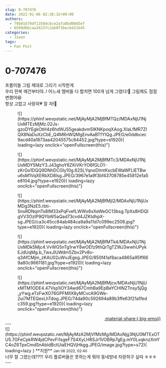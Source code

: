 ```yaml
---
slug: 0-707476
date: 2022-01-06 02:36:32+09:00
authors:
  - 79b01679df13504cbce2afa8bd00d5ef
  - 6599dbbcaa26237c2ab0f3becb421b45
categories:
  - Jiwon
tags:
  - Fan Post
---
```


# 0-707476

<div class="post-container" markdown="1">
<div class="content-container md-sidebar__scrollwrap" markdown="1">

프롬이들 그림 제대로 그리기 시작한게 <br>우리 한복 메건부터야..! 어느새 멤버들 다 합치면 100개 넘게 그렸다!🥰 그림체도 점점 변했어😆<br>항상 고맙고 사랑혀💗 잘 자!🌙
<figure markdown="1">
![](https://phinf.wevpstatic.net/MjAyMjA2MjBfMTQz/MDAxNjU1NjUxMTEzMjMz.02Js-gzoDYEgkOtH4z6hdWJS5geakdvm5IKNKpoqXAog.XIaLfMR7ZIQX8NaDuXzCbE_Q4MRnWQMgEnvAaBTfYlQg.JPEG/e0ddbcec9acd40a1873aa42045575c84452.jpg?type=e1920){ loading=lazy onclick="openFullscreen(this)"}
</figure>

<figure markdown="1">
![](https://phinf.wevpstatic.net/MjAyMjA2MjBfMTc3/MDAxNjU1NjUxMDY5MzY3.J43ghoY6ZKiVKrYO6fGLO1-zKrGo1DQQ9DNhDCGIy10g.62SLYqnoDImtKscbEWaWFLlETBwu6sM1VqXERbXD8lsg.JPEG/3967e1a9f3bf43708785e45812e1a5e8104.jpg?type=e1920){ loading=lazy onclick="openFullscreen(this)"}
</figure>

<figure markdown="1">
![](https://phinf.wevpstatic.net/MjAyMjA2MjBfMjI2/MDAxNjU1NjUxMDg3NzE5.rbti-SnsRDNqmTs8IM33xPqFvefLWWx6xXeWeGC13bsg.TpXs8HDQIgVV3OzIP9QYbW5aQad73cvd4JZKtdhpX-sg.JPEG/ca3c45cc84ab484ca9a9a11d7c099ec2506.jpg?type=e1920){ loading=lazy onclick="openFullscreen(this)"}
</figure>

<figure markdown="1">
![](https://phinf.wevpstatic.net/MjAyMjA2MjBfMTk4/MDAxNjU1NjUxMDk5Mjc4.VvWG5nTg1rwY8wOEfz9thQrTgTZWJ3wwhUPykEJdUqMg.b_TwxJlUWdm5Zbv2Pv8v-q3AfCMjm_zKAU02uWvJEgsg.JPEG/850f41af8aca4865a95ff669a80c9661181.jpg?type=e1920){ loading=lazy onclick="openFullscreen(this)"}
</figure>

<figure markdown="1">
![](https://phinf.wevpstatic.net/MjAyMjA2MjBfMjcx/MDAxNjU1NjUxMTM1ODE4.47Vsp1iOY3Awd67CmhBa9EpBeYCHINZTnsy5jQg_yYwg.eTzFwXO76GPFMIlX8yMCvcA9GWe-2ui7MTEQexLhTdog.JPEG/74da90c592694a89b3ffe63f21a1fedc359.jpg?type=e1920){ loading=lazy onclick="openFullscreen(this)"}
</figure>


</div>
</div>

<div style="text-align: right;" markdown="1">
<a href="https://weverse.io/fromis9/fanpost/0-707476" style="text-align: right;">:material-share:{.big-emoji}</a>
</div>
---

<div class="comments-container md-sidebar__scrollwrap" markdown="1">
<div class="comment" markdown="1">
<div class='id-container' markdown="1">
![](https://phinf.wevpstatic.net/MjAyMzA2MjVfMzMg/MDAxNjg3NjU0MTExOTU5.7GFeCpkRW4jdCPevFi1sgeF7S4XyLHRSJr1VOBRp7gEg.mY0LxqknzXmYC4oZ6TpxCmdSnAbldBctUiaEHQVjHkgg.JPEG/image.jpg?type=s72){ loading=lazy }
**<span class="artist">지원</span>** <small>Jan 06 2022, 02:40</small><br>
</div>
<div class='comment-body' markdown="1">
너무 잘 그렸는데???! 우리 플로버들은 못하는게 뭐야 동네방네 자랑하구 싶따 ㅎㅎㅎ
</div>
</div>
</div>
---
